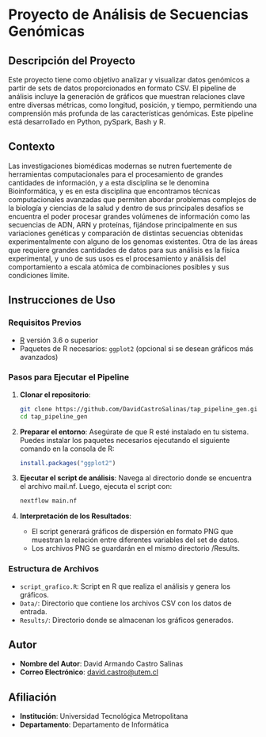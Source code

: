 # Proyecto de Análisis de Secuencias Genómicas

## Descripción del Proyecto

Este proyecto tiene como objetivo analizar y visualizar datos genómicos a partir de sets de datos proporcionados en formato CSV. El pipeline de análisis incluye la generación de gráficos que muestran relaciones clave entre diversas métricas, como longitud, posición, y tiempo, permitiendo una comprensión más profunda de las características genómicas. Este pipeline está desarrollado en Python, pySpark, Bash y R.
## Contexto
Las investigaciones biomédicas modernas se nutren fuertemente de herramientas computacionales para el procesamiento de grandes cantidades de información, y a esta disciplina se le denomina Bioinformática, y es en esta disciplina que encontramos técnicas computacionales avanzadas que permiten abordar problemas complejos de la biología y ciencias de la salud y dentro de sus principales desafíos se encuentra el poder procesar grandes volúmenes de información como las secuencias de ADN, ARN y proteínas, fijándose principalmente en sus variaciones genéticas y comparación de distintas secuencias obtenidas experimentalmente con alguno de los genomas existentes. Otra de las áreas que requiere grandes cantidades de datos para sus análisis es la física experimental, y uno de sus usos es el procesamiento y análisis del comportamiento a escala atómica de combinaciones posibles y sus condiciones límite.

## Instrucciones de Uso

### Requisitos Previos

- [R](https://www.r-project.org/) versión 3.6 o superior
- Paquetes de R necesarios: `ggplot2` (opcional si se desean gráficos más avanzados)

### Pasos para Ejecutar el Pipeline

1. **Clonar el repositorio**:
    ```bash
    git clone https://github.com/DavidCastroSalinas/tap_pipeline_gen.git
    cd tap_pipeline_gen
    ```

2. **Preparar el entorno**:
   Asegúrate de que R esté instalado en tu sistema. Puedes instalar los paquetes necesarios ejecutando el siguiente comando en la consola de R:
    ```r
    install.packages("ggplot2")
    ```

3. **Ejecutar el script de análisis**:
   Navega al directorio donde se encuentra el archivo mail.nf. Luego, ejecuta el script con:
    ```bash    
    nextflow main.nf
    ```

4. **Interpretación de los Resultados**:
   - El script generará gráficos de dispersión en formato PNG que muestran la relación entre diferentes variables del set de datos.
   - Los archivos PNG se guardarán en el mismo directorio /Results.

### Estructura de Archivos

- `script_grafico.R`: Script en R que realiza el análisis y genera los gráficos.
- `Data/`: Directorio que contiene los archivos CSV con los datos de entrada.
- `Results/`: Directorio donde se almacenan los gráficos generados.

## Autor

- **Nombre del Autor**: David Armando Castro Salinas
- **Correo Electrónico**: david.castro@utem.cl

## Afiliación

- **Institución**: Universidad Tecnológica Metropolitana
- **Departamento**: Departamento de Informática
